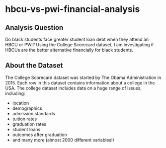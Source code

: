 # hbcu-vs-pwi-financial-analysis

## Analysis Question

Do black students face greater student loan debt when they attend an HBCU or PWI? Using the College Scorecard dataset, I am investigating if HBCUs are the better alternative financially for black students. 

## About the Dataset

The College Scorecard dataset was started by The Obama Administration in 2015. Each row in this dataset contains information about a college in the USA.
The college dataset includes data on a huge range of issues, including:
* location
* demographics
* admission standards
* tuition rates
* graduation rates
* student loans
* outcomes after graduation
* and many more (almost 2000 different variables!)
